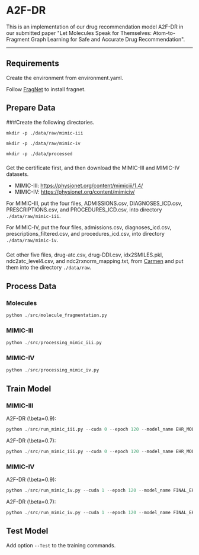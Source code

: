 # A2F-DR
This is an implementation of our drug recommendation model A2F-DR in our submitted paper "Let Molecules Speak for Themselves: Atom-to-Fragment Graph Learning for Safe and Accurate Drug Recommendation".
<hr>

## Requirements
Create the environment from environment.yaml.

Follow [FragNet](https://github.com/pnnl/FragNet) to install fragnet.

## Prepare Data
###Create the following directories.

`mkdir -p ./data/raw/mimic-iii`

`mkdir -p ./data/raw/mimic-iv`

`mkdir -p ./data/processed`

###
Get the certificate first, and then download the MIMIC-III and MIMIC-IV datasets.
+ MIMIC-III: https://physionet.org/content/mimiciii/1.4/
+ MIMIC-IV: https://physionet.org/content/mimiciv/

For MIMIC-III, put the four files, ADMISSIONS.csv, DIAGNOSES_ICD.csv, PRESCRIPTIONS.csv, and PROCEDURES_ICD.csv, into directory `./data/raw/mimic-iii`.

For MIMIC-IV, put the four files, admissions.csv, diagnoses_icd.csv, prescriptions_filtered.csv, and procedures_icd.csv, into directory `./data/raw/mimic-iv`.

###
Get other five files, drug-atc.csv, drug-DDI.csv, idx2SMILES.pkl, ndc2atc_level4.csv, and ndc2rxnorm_mapping.txt, from [Carmen](https://github.com/bit1029public/Carmen) and put them into the directory `./data/raw`.

## Process Data
### Molecules
```python
python ./src/molecule_fragmentation.py
```

### MIMIC-III
```python
python ./src/processing_mimic_iii.py
```

### MIMIC-IV
```python
python ./src/processing_mimic_iv.py
```

## Train Model
### MIMIC-III
A2F-DR (\beta=0.9):
```python
python ./src/run_mimic_iii.py --cuda 0 --epoch 120 --model_name EHR_MOLf_ACC_a0.95_DDI_g0.9 --use_mol_net --mol_net_type 3 --ddi
```

A2F-DR (\beta=0.7):
```python
python ./src/run_mimic_iii.py --cuda 0 --epoch 120 --model_name EHR_MOLf_ACC_a0.95_DDI_g0.7 --gamma 0.7 --use_mol_net --mol_net_type 3 --ddi
```

### MIMIC-IV
A2F-DR (\beta=0.9):
```python
python ./src/run_mimic_iv.py --cuda 1 --epoch 120 --model_name FINAL_EHR_MOLf_acc_a0.95_ddi_g0.9
```
A2F-DR (\beta=0.7):
```python
python ./src/run_mimic_iv.py --cuda 1 --epoch 120 --model_name FINAL_EHR_MOLf_acc_a0.95_ddi_g0.7_ --gamma 0.7
```

## Test Model
Add option `--Test` to the training commands.









